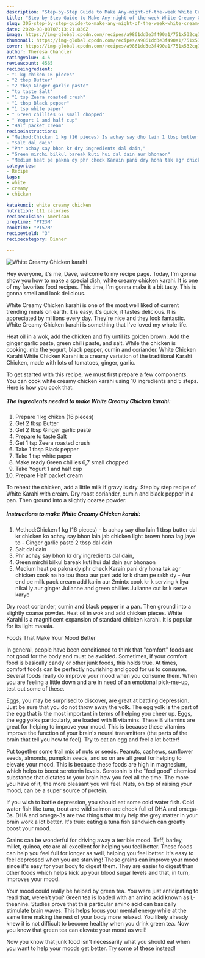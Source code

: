 ```yaml
---
description: "Step-by-Step Guide to Make Any-night-of-the-week White Creamy Chicken karahi"
title: "Step-by-Step Guide to Make Any-night-of-the-week White Creamy Chicken karahi"
slug: 305-step-by-step-guide-to-make-any-night-of-the-week-white-creamy-chicken-karahi
date: 2020-08-08T07:13:21.836Z
image: https://img-global.cpcdn.com/recipes/a9861dd3e3f490a1/751x532cq70/white-creamy-chicken-karahi-recipe-main-photo.jpg
thumbnail: https://img-global.cpcdn.com/recipes/a9861dd3e3f490a1/751x532cq70/white-creamy-chicken-karahi-recipe-main-photo.jpg
cover: https://img-global.cpcdn.com/recipes/a9861dd3e3f490a1/751x532cq70/white-creamy-chicken-karahi-recipe-main-photo.jpg
author: Theresa Chandler
ratingvalue: 4.5
reviewcount: 4565
recipeingredient:
- "1 kg chiken 16 pieces"
- "2 tbsp Butter"
- "2 tbsp Ginger garlic paste"
- "to taste Salt"
- "1 tsp Zeera roasted crush"
- "1 tbsp Black pepper"
- "1 tsp white paper"
- " Green chillies 67 small chopped"
- " Yogurt 1 and half cup"
- "Half packet cream"
recipeinstructions:
- "Method:Chicken 1 kg (16 pieces) Is achay say dho lain 1 tbsp butter dal kr chicken ko achay say bhon lain jab chicken light brown hona lag jaye to Ginger garlic paste 2 tbsp dal dain"
- "Salt dal dain"
- "Phr achay say bhon kr dry ingredients dal dain,"
- "Green mirchi bilkul bareak kuti hui dal dain aur bhonaon"
- "Medium heat pe pakna dy phr check Karain pani dry hona tak agr chicken cook na ho tou thora aur pani add kr k dham pe rakh dy  Aur end pe milk pack cream add karin aur 2mintx cook kr k serving k liya nikal ly aur ginger Julianne and green chillies Julianne cut kr k serve karye"
categories:
- Recipe
tags:
- white
- creamy
- chicken

katakunci: white creamy chicken 
nutrition: 111 calories
recipecuisine: American
preptime: "PT23M"
cooktime: "PT57M"
recipeyield: "3"
recipecategory: Dinner

---
```



![White Creamy Chicken karahi](https://img-global.cpcdn.com/recipes/a9861dd3e3f490a1/751x532cq70/white-creamy-chicken-karahi-recipe-main-photo.jpg)

Hey everyone, it's me, Dave, welcome to my recipe page. Today, I'm gonna show you how to make a special dish, white creamy chicken karahi. It is one of my favorites food recipes. This time, I'm gonna make it a bit tasty. This is gonna smell and look delicious.

White Creamy Chicken karahi is one of the most well liked of current trending meals on earth. It is easy, it's quick, it tastes delicious. It is appreciated by millions every day. They're nice and they look fantastic. White Creamy Chicken karahi is something that I've loved my whole life.

Heat oil in a wok, add the chicken and fry until its golden brown. Add the ginger garlic paste, green chilli paste, and salt. While the chicken is cooking, mix the yogurt, black pepper, cumin and coriander. White Chicken Karahi White Chicken Karahi is a creamy variation of the traditional Karahi Chicken, made with lots of tomatoes, ginger, garlic.


To get started with this recipe, we must first prepare a few components. You can cook white creamy chicken karahi using 10 ingredients and 5 steps. Here is how you cook that.

<!--inarticleads1-->

##### The ingredients needed to make White Creamy Chicken karahi:

1. Prepare 1 kg chiken (16 pieces)
1. Get 2 tbsp Butter
1. Get 2 tbsp Ginger garlic paste
1. Prepare to taste Salt
1. Get 1 tsp Zeera roasted crush
1. Take 1 tbsp Black pepper
1. Take 1 tsp white paper
1. Make ready  Green chillies 6,7 small chopped
1. Take  Yogurt 1 and half cup
1. Prepare Half packet cream


To reheat the chicken, add a little milk if gravy is dry. Step by step recipe of White Karahi with cream. Dry roast coriander, cumin and black pepper in a pan. Then ground into a slightly coarse powder. 

<!--inarticleads2-->

##### Instructions to make White Creamy Chicken karahi:

1. Method:Chicken 1 kg (16 pieces) - Is achay say dho lain 1 tbsp butter dal kr chicken ko achay say bhon lain jab chicken light brown hona lag jaye to - Ginger garlic paste 2 tbsp dal dain
1. Salt dal dain
1. Phr achay say bhon kr dry ingredients dal dain,
1. Green mirchi bilkul bareak kuti hui dal dain aur bhonaon
1. Medium heat pe pakna dy phr check Karain pani dry hona tak agr chicken cook na ho tou thora aur pani add kr k dham pe rakh dy  - Aur end pe milk pack cream add karin aur 2mintx cook kr k serving k liya nikal ly aur ginger Julianne and green chillies Julianne cut kr k serve karye


Dry roast coriander, cumin and black pepper in a pan. Then ground into a slightly coarse powder. Heat oil in wok and add chicken pieces. White Karahi is a magnificent expansion of standard chicken karahi. It is popular for its light masala. 

Foods That Make Your Mood Better


In general, people have been conditioned to think that "comfort" foods are not good for the body and must be avoided. Sometimes, if your comfort food is basically candy or other junk foods, this holds true. At times, comfort foods can be perfectly nourishing and good for us to consume. Several foods really do improve your mood when you consume them. When you are feeling a little down and are in need of an emotional pick-me-up, test out some of these.

Eggs, you may be surprised to discover, are great at battling depression. Just be sure that you do not throw away the yolk. The egg yolk is the part of the egg that is the most important in terms of helping you cheer up. Eggs, the egg yolks particularly, are loaded with B vitamins. These B vitamins are great for helping to improve your mood. This is because these vitamins improve the function of your brain's neural transmitters (the parts of the brain that tell you how to feel). Try to eat an egg and feel a lot better!

Put together some trail mix of nuts or seeds. Peanuts, cashews, sunflower seeds, almonds, pumpkin seeds, and so on are all great for helping to elevate your mood. This is because these foods are high in magnesium, which helps to boost serotonin levels. Serotonin is the "feel good" chemical substance that dictates to your brain how you feel all the time. The more you have of it, the more pleasant you will feel. Nuts, on top of raising your mood, can be a super source of protein.

If you wish to battle depression, you should eat some cold water fish. Cold water fish like tuna, trout and wild salmon are chock full of DHA and omega-3s. DHA and omega-3s are two things that truly help the grey matter in your brain work a lot better. It's true: eating a tuna fish sandwich can greatly boost your mood. 

Grains can be wonderful for driving away a terrible mood. Teff, barley, millet, quinoa, etc are all excellent for helping you feel better. These foods can help you feel full for longer as well, helping you feel better. It's easy to feel depressed when you are starving! These grains can improve your mood since it's easy for your body to digest them. They are easier to digest than other foods which helps kick up your blood sugar levels and that, in turn, improves your mood.

Your mood could really be helped by green tea. You were just anticipating to read that, weren't you? Green tea is loaded with an amino acid known as L-theanine. Studies prove that this particular amino acid can basically stimulate brain waves. This helps focus your mental energy while at the same time making the rest of your body more relaxed. You likely already knew it is not difficult to become healthy when you drink green tea. Now you know that green tea can elevate your mood as well!

Now you know that junk food isn't necessarily what you should eat when you want to help your moods get better. Try some of these instead!

